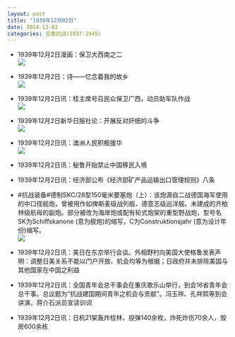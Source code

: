 ```yaml
---
layout: post
title: "1939年12月02日"
date: 2014-12-02
categories: 全面抗战(1937-1945)
---
```


<meta name="referrer" content="no-referrer" />

- 1939年12月2日漫画：保卫大西南之二 <br/><img src="https://ww2.sinaimg.cn/large/aca367d8jw1emvqsj10q3j20oe0phdon.jpg" />

- 1939年12月2日：诗——忆念着我的故乡 <br/><img src="https://ww1.sinaimg.cn/large/aca367d8jw1emvp2jzzxkj20f80lvjvc.jpg" />

- 1939年12月2日讯：桂主席号召民众保卫广西，动员助军队作战 <br/><img src="https://ww1.sinaimg.cn/large/aca367d8jw1emvnbb6i0jj20bx0lgwix.jpg" />

- 1939年12月2日新华日报社论：开展反对奸细的斗争 <br/><img src="https://ww1.sinaimg.cn/large/aca367d8jw1emvllt1k6aj211j0hin44.jpg" />

- 1939年12月2日讯：澳洲人民积极援华 <br/><img src="https://ww4.sinaimg.cn/large/aca367d8jw1emveni2o6ej20ew05874t.jpg" />

- 1939年12月2日讯：秘鲁开始禁止中国移民入境 

- 1939年12月2日讯：经济部公布《经济部矿产品运输出口管理规则》八条 

- #抗战装备#德制SKC/28型150毫米要塞炮（上）：该炮源自二战德国海军使用的中口径舰炮，曾被用作如俾斯麦级战列舰、德意志级巡洋舰、未建成的齐柏林级航母的副炮。部分被改为海岸炮或配有轮式炮架的重型野战炮，型号名SK为Schiffskanone (意为舰炮)的缩写，C为Construktionsjahr (意为设计年份)缩写。 <br/><img src="https://ww4.sinaimg.cn/large/aca367d8jw1emv3tv2qm9j20dw0na787.jpg" />

- 1939年12月2日讯：美日在东京举行会谈。外相野村向美国大使格鲁发表声明：调整日美关系不能以门户开放、机会均等为根据；日政府并未排除美国与其他国家在中国之利益 

- 1939年12月2日讯：全国青年会总干事会在重庆歌乐山举行，到会16省青年会总干事。总议题为“抗战建国期间青年之机会与贡献”。冯玉祥、孔祥熙等到会讲演，蒋介石派员宣读训词 

- 1939年12月2日讯：日机21架轰炸桂林，投弹140余枚，炸死炸伤70余人，毁房600余栋 


